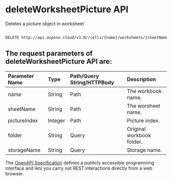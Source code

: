 # **deleteWorksheetPicture API**

Deletes a picture object in worksheet 

```bash

DELETE http://api.aspose.cloud/v3.0//cells/{name}/worksheets/{sheetName}/pictures/{pictureIndex}

```

## The request parameters of **deleteWorksheetPicture** API are: 

| Parameter Name | Type | Path/Query String/HTTPBody | Description | 
| :- | :- | :- |:- | 
|name|String|Path|The workbook name.|
|sheetName|String|Path|The worsheet name.|
|pictureIndex|Integer|Path|Picture index.|
|folder|String|Query|Original workbook folder.|
|storageName|String|Query|Storage name.|


The [OpenAPI Specification](https://reference.aspose.cloud/cells/#/PicturesController/DeleteWorksheetPicture) defines a publicly accessible programming interface and lets you carry out REST interactions directly from a web browser.
